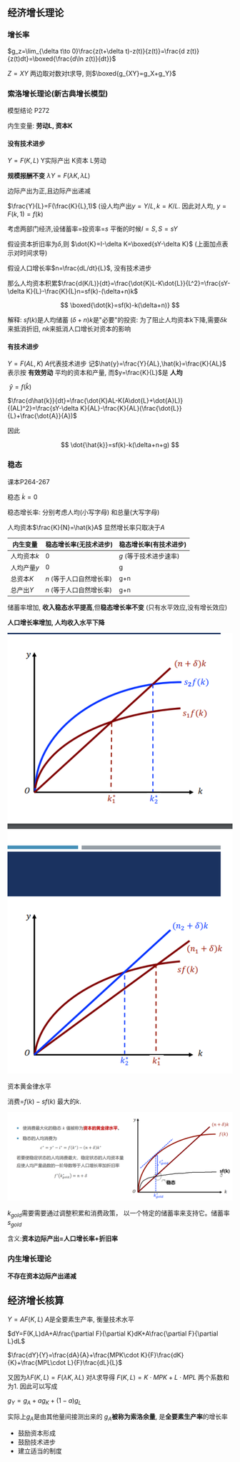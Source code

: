 ## 经济增长理论

### 增长率

$g_z=\lim_{\delta t\to 0}\frac{z(t+\delta t)-z(t)}{z(t)}=\frac{d z(t)}{z(t)dt}=\boxed{\frac{d\ln z(t)}{dt}}$

$Z=XY$ 两边取对数对t求导, 则$\boxed{g_{XY}=g_X+g_Y}$

### 索洛增长理论(新古典增长模型)

模型结论 P272

内生变量: **劳动L, 资本K**

#### 没有技术进步

$Y=F(K,L)$   Y实际产出   K资本  L劳动

**规模报酬不变** $\lambda Y=F(\lambda K,\lambda L)$

边际产出为正,且边际产出递减

$\frac{Y}{L}=F(\frac{K}{L},1)$   (设人均产出$y=Y/L,k=K/L$. 因此对人均, $y=F(k,1)=f(k)$

考虑两部门经济,设储蓄率=投资率=$s$ 平衡的时候$I=S,S=sY$

假设资本折旧率为$\delta$,则   $\dot{K}=I-\delta K=\boxed{sY-\delta K}$    (上面加点表示对时间求导)

假设人口增长率$n=\frac{dL/dt}{L}$, 没有技术进步

那么人均资本积累$\frac{d(K/L)}{dt}=\frac{\dot{K}L-K\dot{L}}{L^2}=\frac{sY-\delta K}{L}-\frac{K}{L}n=sf(k)-(\delta+n)k$


$$
\boxed{\dot{k}=sf(k)-k(\delta+n)}
$$


解释: $sf(k)$是人均储蓄   $(\delta+n)k$是"必要"的投资: 为了阻止人均资本k下降,需要$\delta k$来抵消折旧, $nk$来抵消人口增长对资本的影响



#### 有技术进步

$Y=F(AL,K)$ $A$代表技术进步   记$\hat{y}=\frac{Y}{AL},\hat{k}=\frac{K}{AL}$ 表示按 **有效劳动** 平均的资本和产量, 而$y=\frac{K}{L}$是 **人均**

​     $\hat{y}=f(\hat{k})$

$\frac{d\hat{k}}{dt}=\frac{\dot{K}AL-K(A\dot{L}+\dot{A}L)}{(AL)^2}=\frac{sY-\delta K}{AL}-\frac{K}{AL}(\frac{\dot{L}}{L}+\frac{\dot{A}}{A})$

因此


$$
\dot{\hat{k}}=sf(k)-k(\delta+n+g)
$$



### 稳态

课本P264-267

稳态 $\dot{k}=0$ 

稳态增长率:  分别考虑人均(小写字母)  和总量(大写字母)

人均资本$\frac{K}{N}=\hat{k}A$  显然增长率只取决于$A$

| 内生变量    | 稳态增长率(无技术进步)   | 稳态增长率(有技术进步) |
| ----------- | ------------------------ | ---------------------- |
| 人均资本$k$ | 0                        | $g$ (等于技术进步速率) |
| 人均产量$y$ | 0                        | g                      |
| 总资本$K$   | $n$ (等于人口自然增长率) | g+n                    |
| 总产出$Y$   | $n$ (等于人口自然增长率) | g+n                    |



储蓄率增加, **收入稳态水平提高**,但**稳态增长率不变**  (只有水平效应,没有增长效应)

**人口增长率增加, 人均收入水平下降**

![](../../_resources/bfa09c53002d01608ad8cc2ea331d5fa.png)

资本黄金律水平

消费=$f(k)-sf(k)$  最大的$k$.     

![24151f119a714015ad3c357954a2a30c.png](../../_resources/24151f119a714015ad3c357954a2a30c.png)

$k_{gold}$需要需要通过调整积累和消费政策， 以一个特定的储蓄率来支持它。储蓄率$s_{gold}$

含义:**资本边际产出=人口增长率+折旧率**

### 内生增长理论

**不存在资本边际产出递减**

## 经济增长核算

$Y=AF(K,L)$   $A$是全要素生产率, 衡量技术水平

$dY=F(K,L)dA+A\frac{\partial F}{\partial K}dK+A\frac{\partial F}{\partial L}dL$

$\frac{dY}{Y}=\frac{dA}{A}+\frac{MPK\cdot K}{F}\frac{dK}{K}+\frac{MPL\cdot L}{F}\frac{dL}{L}$

又因为$\lambda F(K,L)=F(\lambda K,\lambda L)$  对$\lambda$求导得 $F(K,L)=K\cdot MPK+L\cdot MPL$  两个系数和为1. 因此可以写成

$g_Y=g_A+ag_K+(1-a)g_L$

实际上$g_A$是由其他量间接测出来的  $g_A$**被称为索洛余量**,  是**全要素生产率**的增长率



- 鼓励资本形成
- 鼓励技术进步
- 建立适当的制度